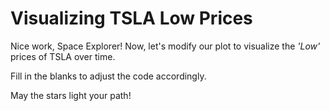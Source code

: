 # Visualizing TSLA Low Prices

Nice work, Space Explorer! Now, let's modify our plot to visualize the *'Low'* prices of TSLA over time.

Fill in the blanks to adjust the code accordingly.

May the stars light your path!